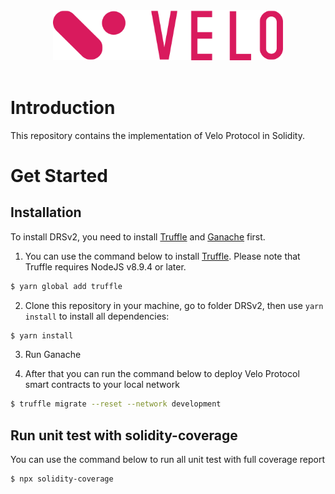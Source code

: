 <div align="center">
<a href="https://velo.org"><img alt="Stellar" src="https://raw.githubusercontent.com/velo-protocol/assets/master/images/logo.png" width="368" /></a>
</div>
<br>

# Introduction
This repository contains the implementation of Velo Protocol in Solidity.

# Get Started
## Installation

To install DRSv2, you need to install 
[Truffle](https://www.trufflesuite.com/docs/truffle/getting-started/installation) and 
[Ganache](https://www.trufflesuite.com/ganache) first.

1. You can use the command below to install [Truffle](https://www.trufflesuite.com/docs/truffle/getting-started/installation). Please note that Truffle requires NodeJS v8.9.4 or later.

```sh
$ yarn global add truffle
```

2. Clone this repository in your machine, go to folder DRSv2, then use `yarn install` to install all dependencies:

```sh
$ yarn install
```

3. Run Ganache

4. After that you can run the command below to deploy Velo Protocol smart contracts to your local network
```sh
$ truffle migrate --reset --network development
```

## Run unit test with solidity-coverage
You can use the command below to run all unit test with full coverage report
```sh
$ npx solidity-coverage
```